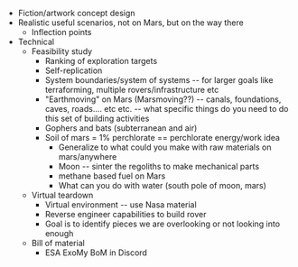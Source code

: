 - Fiction/artwork concept design
- Realistic useful scenarios, not on Mars, but on the way there
    - Inflection points
- Technical
    - Feasibility study
        - Ranking of exploration targets
        - Self-replication
        - System boundaries/system of systems -- for larger goals like terraforming, multiple rovers/infrastructure etc
        - "Earthmoving" on Mars (Marsmoving??) -- canals, foundations, caves, roads.... etc etc. -- what specific things do you need to do this set of building activities
        - Gophers and bats (subterranean and air)
        - Soil of mars = 1% perchlorate == perchlorate energy/work idea
            - Generalize to what could you make with raw materials on mars/anywhere
            - Moon -- sinter the regoliths to make mechanical parts
            - methane based fuel on Mars
            - What can you do with water (south pole of moon, mars)
    - Virtual teardown
        - Virtual environment -- use Nasa material 
        - Reverse engineer capabilities to build rover
        - Goal is to identify pieces we are overlooking or not looking into enough
    - Bill of material 
        - ESA ExoMy BoM in Discord
